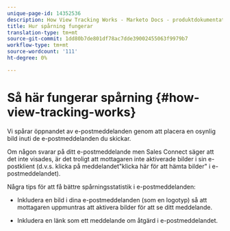 ```yaml
---
unique-page-id: 14352536
description: How View Tracking Works - Marketo Docs - produktdokumentation
title: Hur spårning fungerar
translation-type: tm+mt
source-git-commit: 1dd80b7de801df78ac7dde39002455063f9979b7
workflow-type: tm+mt
source-wordcount: '111'
ht-degree: 0%

---
```



# Så här fungerar spårning {#how-view-tracking-works}

Vi spårar öppnandet av e-postmeddelanden genom att placera en osynlig bild inuti de e-postmeddelanden du skickar.

Om någon svarar på ditt e-postmeddelande men Sales Connect säger att det inte visades, är det troligt att mottagaren inte aktiverade bilder i sin e-postklient (d.v.s. klicka på meddelandet&quot;klicka här för att hämta bilder&quot; i e-postmeddelandet).

Några tips för att få bättre spårningsstatistik i e-postmeddelanden:

* Inkludera en bild i dina e-postmeddelanden (som en logotyp) så att mottagaren uppmuntras att aktivera bilder för att se ditt meddelande.

* Inkludera en länk som ett meddelande om åtgärd i e-postmeddelandet.
